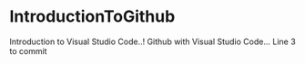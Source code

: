 # IntroductionToGithub
Introduction to Visual Studio Code..!
Github with Visual Studio Code...
Line 3 to commit